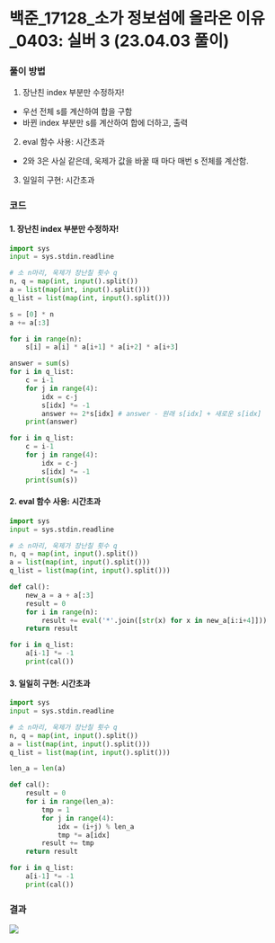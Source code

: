 # 백준_17128_소가 정보섬에 올라온 이유_0403: 실버 3 (23.04.03 풀이)
### 풀이 방법
1. 장난친 index 부분만 수정하자!
- 우선 전체 s를 계산하여 합을 구함
- 바뀐 index 부분만 s를 계산하여 합에 더하고, 출력
   
2. eval 함수 사용: 시간초과
- 2와 3은 사실 같은데, 욱제가 값을 바꿀 때 마다 매번 s 전체를 계산함.
  
3. 일일히 구현: 시간초과


### 코드
#### 1. 장난친 index 부분만 수정하자!

```python
import sys
input = sys.stdin.readline

# 소 n마리, 욱제가 장난칠 횟수 q
n, q = map(int, input().split())
a = list(map(int, input().split()))
q_list = list(map(int, input().split()))

s = [0] * n
a += a[:3]

for i in range(n):
    s[i] = a[i] * a[i+1] * a[i+2] * a[i+3]

answer = sum(s)
for i in q_list:
    c = i-1
    for j in range(4):
        idx = c-j
        s[idx] *= -1
        answer += 2*s[idx] # answer - 원래 s[idx] + 새로운 s[idx]
    print(answer)

for i in q_list:
    c = i-1
    for j in range(4):
        idx = c-j
        s[idx] *= -1
    print(sum(s))
```

#### 2. eval 함수 사용: 시간초과
```python
import sys
input = sys.stdin.readline

# 소 n마리, 욱제가 장난칠 횟수 q
n, q = map(int, input().split())
a = list(map(int, input().split()))
q_list = list(map(int, input().split()))

def cal():
    new_a = a + a[:3]
    result = 0
    for i in range(n):
        result += eval('*'.join([str(x) for x in new_a[i:i+4]]))
    return result

for i in q_list:
    a[i-1] *= -1
    print(cal())
```
#### 3. 일일히 구현: 시간초과
```python
import sys
input = sys.stdin.readline

# 소 n마리, 욱제가 장난칠 횟수 q
n, q = map(int, input().split())
a = list(map(int, input().split()))
q_list = list(map(int, input().split()))

len_a = len(a)

def cal():
    result = 0
    for i in range(len_a):
        tmp = 1
        for j in range(4):
            idx = (i+j) % len_a
            tmp *= a[idx]
        result += tmp
    return result

for i in q_list:
    a[i-1] *= -1
    print(cal())
```

### 결과
![](https://velog.velcdn.com/images/juyeonma9/post/f00e57d6-d9f5-436e-b08d-4ce2e09e5a38/image.png)
